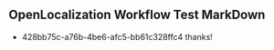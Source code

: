 ## OpenLocalization Workflow Test MarkDown
* 428bb75c-a76b-4be6-afc5-bb61c328ffc4 
thanks!<!--HONumber=Mar16_HO4-->
